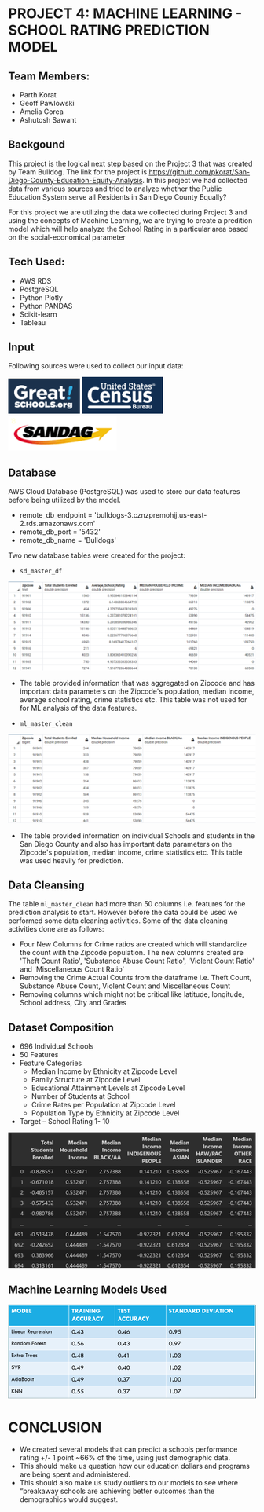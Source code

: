 # PROJECT 4: MACHINE LEARNING - SCHOOL RATING PREDICTION MODEL

## Team Members:
* Parth Korat
* Geoff Pawlowski
* Amelia Corea
* Ashutosh Sawant

## Backgound
This project is the logical next step based on the Project 3 that was created by Team Bulldog. The link for the project is https://github.com/pkorat/San-Diego-County-Education-Equity-Analysis. In this project we had collected data from various sources and tried to analyze whether the Public Education System serve all Residents in San Diego County Equally?

For this project we are utilizing the data we collected during Project 3 and using the concepts of Machine Learning, we are trying to create a predition model which will help analyze the School Rating in a particular area based on the social-economical parameter

## Tech Used:
* AWS RDS
* PostgreSQL
* Python Plotly
* Python PANDAS
* Scikit-learn
* Tableau

## Input
Following sources were used to collect our input data:

![gs](Images/gs.png) ![census](Images/census.png) ![sandag](Images/sandag.png)

## Database
AWS Cloud Database (PostgreSQL) was used to store our data features before being utilized by the model. 
* remote_db_endpoint = 'bulldogs-3.cznzpremohjj.us-east-2.rds.amazonaws.com'
* remote_db_port = '5432'
* remote_db_name = 'Bulldogs'

Two new database tables were created for the project:
* `sd_master_df`

![sdmaster](Images/sdmaster.png)
* The table provided information that was aggregated on Zipcode and has important data parameters on the Zipcode's population, median income, average school rating, crime statistics etc. This table was not used for for ML analysis of the data features.

* `ml_master_clean`

![mlmaster](Images/mlmaster.png)
* The table provided information on individual Schools and students in the San Diego County and also has important data parameters on the Zipcode's population, median income,  crime statistics etc. This table was used heavily for prediction.

## Data Cleansing
The table `ml_master_clean` had more than 50 columns i.e. features for the prediction analysis to start. However before the data could be used we performed some data cleaning activities. Some of the data cleaning activities done are as follows:
* Four New Columns for Crime ratios are created which will standardize the count with the Zipcode population. The new columns created are 'Theft Count Ratio', 'Substance Abuse Count Ratio', 'Violent Count Ratio' and 'Miscellaneous Count Ratio'
* Removing the Crime Actual Counts from the dataframe i.e. Theft Count, Substance Abuse Count, Violent Count and Miscellaneous Count
* Removing columns which might not be critical like latitude, longitude, School address, City and Grades

## Dataset Composition
* 696 Individual Schools
* 50 Features
* Feature Categories
  * Median Income by Ethnicity at Zipcode Level
  * Family Structure at Zipcode Level
  * Educational Attainment Levels at Zipcode Level
  * Number of Students at School
  * Crime Rates per Population at Zipcode Level
  * Population Type by Ethnicity at Zipcode Level
* Target – School Rating 1- 10

![mlcompostion](Images/mlcompostion.png)

## Machine Learning Models Used

![mlmodels](Images/mlmodels.png)

# CONCLUSION

* We created several models that can predict a schools performance rating +/- 1 point ~66% of the time, using just demographic data. 
* This should make us question how our education dollars and programs are being spent and administered.  
* This should also make us study outliers to our models to see where “breakaway schools are achieving better outcomes than the demographics would suggest.   



